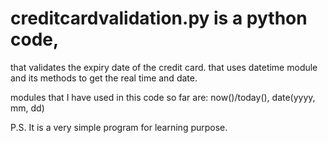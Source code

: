 # creditcardvalidation.py is a python code, 

that validates the expiry date of the credit card.
that uses datetime module and its methods to get the real time and date.

modules that I have used in this code so far are: now()/today(), date(yyyy, mm, dd)

P.S. It is a very simple program for learning purpose. 
